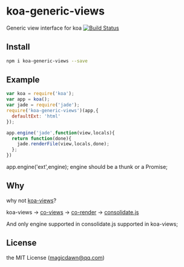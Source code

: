 # koa-generic-views
Generic view interface for koa
[![Build Status](https://travis-ci.org/magicdawn/koa-generic-views.svg?branch=master)](https://travis-ci.org/magicdawn/koa-generic-views)

## Install
```sh
npm i koa-generic-views --save
```

## Example
```js
var koa = require('koa');
var app = koa();
var jade = require('jade');
require('koa-generic-views')(app,{
  defaultExt: 'html'
});

app.engine('jade',function(view,locals){
  return function(done){
    jade.renderFile(view,locals,done);
  };
})
```

app.engine('ext',engine);
engine should be a thunk or a Promise;

## Why
why not [koa-views](https://github.com/queckezz/koa-views)?

koa-views -> [co-views](https://github.com/tj/co-views) -> [co-render](https://github.com/tj/co-render)
-> [consolidate.js](https://github.com/tj/consolidate.js)

And only engine supported in consolidate.js supported in koa-views;

## License
the MIT License (magicdawn@qq.com)